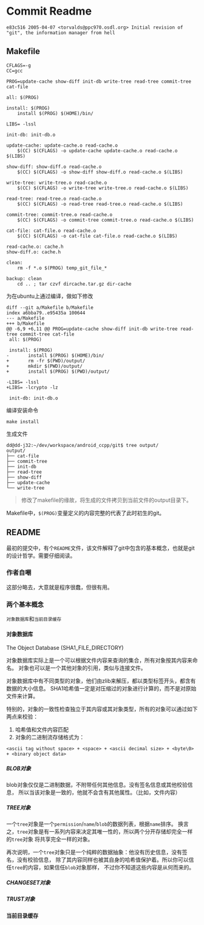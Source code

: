 Commit Readme
=============
```
e83c516 2005-04-07 <torvalds@ppc970.osdl.org> Initial revision of "git", the information manager from hell
```

Makefile
----------------------------------------------------------------------------------------------------
```
CFLAGS=-g
CC=gcc

PROG=update-cache show-diff init-db write-tree read-tree commit-tree cat-file

all: $(PROG)

install: $(PROG)
	install $(PROG) $(HOME)/bin/

LIBS= -lssl

init-db: init-db.o

update-cache: update-cache.o read-cache.o
	$(CC) $(CFLAGS) -o update-cache update-cache.o read-cache.o $(LIBS)

show-diff: show-diff.o read-cache.o
	$(CC) $(CFLAGS) -o show-diff show-diff.o read-cache.o $(LIBS)

write-tree: write-tree.o read-cache.o
	$(CC) $(CFLAGS) -o write-tree write-tree.o read-cache.o $(LIBS)

read-tree: read-tree.o read-cache.o
	$(CC) $(CFLAGS) -o read-tree read-tree.o read-cache.o $(LIBS)

commit-tree: commit-tree.o read-cache.o
	$(CC) $(CFLAGS) -o commit-tree commit-tree.o read-cache.o $(LIBS)

cat-file: cat-file.o read-cache.o
	$(CC) $(CFLAGS) -o cat-file cat-file.o read-cache.o $(LIBS)

read-cache.o: cache.h
show-diff.o: cache.h

clean:
	rm -f *.o $(PROG) temp_git_file_*

backup: clean
	cd .. ; tar czvf dircache.tar.gz dir-cache
```

为在ubuntu上通过编译，做如下修改
```
diff --git a/Makefile b/Makefile
index a6bba79..e95435a 100644
--- a/Makefile
+++ b/Makefile
@@ -6,9 +6,11 @@ PROG=update-cache show-diff init-db write-tree read-tree commit-tree cat-file
 all: $(PROG)
 
 install: $(PROG)
-       install $(PROG) $(HOME)/bin/
+       rm -fr $(PWD)/output/
+       mkdir $(PWD)/output/
+       install $(PROG) $(PWD)/output/
 
-LIBS= -lssl
+LIBS= -lcrypto -lz
 
 init-db: init-db.o
```

编译安装命令
```
make install
```

生成文件
```
dd@dd-j32:~/dev/workspace/android_ccpp/git$ tree output/
output/
├── cat-file
├── commit-tree
├── init-db
├── read-tree
├── show-diff
├── update-cache
└── write-tree
```

> 修改了makefile的缘故，将生成的文件拷贝到当前文件的output目录下。

Makefile中，`$(PROG)`变量定义的内容完整的代表了此时初生的git。


README
----------------------------------------------------------------------------------------------------
最初的提交中，有个`README`文件，该文件解释了git中包含的基本概念，也就是git的设计哲学。需要仔细阅读。

### 作者自嘲
这部分略去，大意就是程序很蠢，但很有用。

### 两个基本概念
`对象数据库`和`当前目录缓存`

#### 对象数据库
The Object Database (SHA1_FILE_DIRECTORY)

对象数据库实际上是一个可以根据文件内容来查询的集合，所有对象按其内容来命名。
对象也可以是一个其他对象的引用，类似与连接文件。

对象数据库中有不同类型的对象，他们由zlib来解压，都以类型标签开头，都含有数据的大小信息。
SHA1哈希值一定是对压缩过的对象进行计算的，而不是对原始文件来计算。

特别的，对象的一致性检查独立于其内容或其对象类型，所有的对象可以通过如下两点来校验：
1. 哈希值和文件内容匹配
2. 对象的二进制流存储格式为：
```
<ascii tag without space> + <space> + <ascii decimal size> + <byte\0> + <binary object data>
```

##### BLOB对象
blob对象仅仅是二进制数据，不附带任何其他信息。没有签名信息或其他校验信息，
所以当该对象是一致的，他就不会含有其他属性。（比如，文件内容）

##### TREE对象
一个`tree`对象是一个`permission`/`name`/`blob`的数据列表，根据`name`排序。
换言之，`tree`对象是有一系列内容来决定其唯一性的，所以两个分开存储却完全一样的`tree`对象
将共享完全一样的对象。

再次说明，一个`tree`对象只是一个纯粹的数据抽象：他没有历史信息，没有签名，没有校验信息，
除了其内容同样也被其自身的哈希值保护着。所以你可以信任`tree`的内容，如果信任`blob`对象那样，
不过你不知道这些内容是从何而来的。




##### CHANGESET对象
##### TRUST对象

#### 当前目录缓存
















